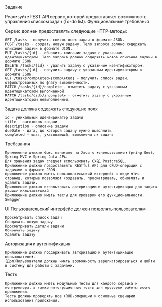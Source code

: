 Задание

Реализуйте REST API сервис, который предоставляет возможность управления списком задач (To-do list).
Функциональные требования

Сервис должен предоставлять следующие HTTP-методы:

    GET /tasks - получить список всех задач в формате JSON.
    POST /tasks - создать новую задачу. Тело запроса должно содержать описание задачи в формате JSON.
    PUT /tasks/{id} - обновить описание задачи с указанным идентификатором. Тело запроса должно содержать новое описание задачи в формате JSON.
    DELETE /tasks/{id} - удалить задачу с указанным идентификатором.
    GET /tasks/{id} - получить задачу с указанным идентификатором в формате JSON.
    GET /tasks?completed={completed} - получить список задач, отфильтрованных по флагу выполненности.
    PATCH /tasks/{id}/complete - отметить задачу с указанным идентификатором выполненной.
    PATCH /tasks/{id}/incomplete - отметить задачу с указанным идентификатором невыполненной.

Задача должна содержать следующие поля:

    id - уникальный идентификатор задачи
    title - заголовок задачи
    description - описание задачи
    dueDate - дата, до которой задачу нужно выполнить
    completed - флаг, указывающий, выполнена ли задача

 Требования

    Приложение должно быть написано на Java с использованием Spring Boot, Spring MVC и Spring Data JPA.
    Для хранения задач следует использовать СУБД PostgreSQL.
    Приложение должно предоставлять RESTful API для CRUD-операций с задачами в формате JSON.
    Приложение должно иметь пользовательский интерфейс в виде HTML страниц, которые позволяют создавать, просматривать, обновлять и удалять задачи.
    Приложение должно использовать авторизацию и аутентификацию для защиты данных пользователей.
    Приложение должно иметь тесты для проверки его функциональности.
    Swagger
    
 UI
 Пользовательский интерфейс должен позволять пользователям:

    Просматривать список задач
    Создавать новую задачу
    Просматривать детали задачи
    Обновлять задачу
    Удалять задачу
    
Авторизация и аутентификация

    Приложение должно поддерживать авторизацию и аутентификацию пользователей. 
    (Доп)Пользователи должны иметь возможность зарегистрироваться и войти в систему для работы с задачами.
    
Тесты

    Приложение должно иметь модульные тесты для каждого сервиса и контроллера, а также интеграционные тесты для проверки работы всего приложения. 
    Тесты должны проверять все CRUD-операции и основные сценарии использования приложения.
    
